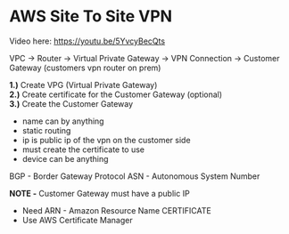 # AWS Site To Site VPN

Video here: https://youtu.be/5YvcyBecQts

VPC -> Router -> Virtual Private Gateway -> VPN Connection -> Customer Gateway (customers vpn router on prem)

**1.)** Create VPG (Virtual Private Gateway)<br>
**2.)** Create certificate for the Customer Gateway (optional)<br>
**3.)** Create the Customer Gateway<br>

- name can by anything
- static routing
- ip is public ip of the vpn on the customer side
- must create the certificate to use
- device can be anything

BGP - Border Gateway Protocol
ASN - Autonomous System Number

**NOTE -** Customer Gateway must have a public IP

- Need ARN - Amazon Resource Name CERTIFICATE
- Use AWS Certificate Manager
